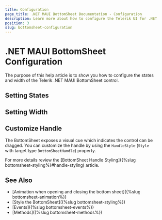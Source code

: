 ```yaml
---
title: Configuration
page_title: .NET MAUI BottomSheet Documentation - Configuration
description: Learn more about how to configure the Telerik UI for .NET MAUI BottomSheet control.
position: 3
slug: bottomsheet-configuration
---
```


# .NET MAUI BottomSheet Configuration

The purpose of this help article is to show you how to configure the states and width of the Telerik .NET MAUI BottomSheet control.

## Setting States



## Setting Width



## Customize Handle

The BottomSheet exposes a visual cue which indicates the control can be dragged. You can customize the handle by using the `HandleStyle` (`Style` with target type `BottomSheetHandle`) property.

For more details review the [BottomSheet Handle Styling]({%slug bottomsheet-styling%}#handle-styling) article.

## See Also

- [Animation when opening and closing the bottom sheet]({%slug bottomsheet-animation%})
- [Style the BottomSheet]({%slug bottomsheet-styling%})
- [Events]({%slug bottomsheet-events%})
- [Methods]({%slug bottomsheet-methods%})